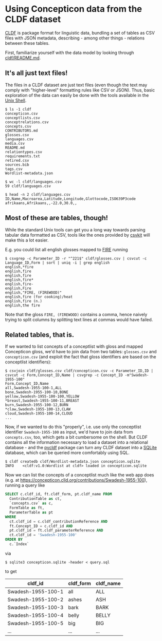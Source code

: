 # Using Concepticon data from the CLDF dataset

[CLDF](https://cldf.clld.org) is package format for linguistic data, bundling a set of tables as CSV files
with JSON metadata, describing - among other things - relations between these tables.

First, familiarize yourself with the data model by looking through [cldf/README.md](../cldf/README.md).


## It's all just text files!

The files in a CLDF dataset are just text files (even though the text may comply with "higher-level" formatting
rules like CSV or JSON). Thus, basic exploration of the data can easily be done with the tools available in the
[Unix Shell](https://swcarpentry.github.io/shell-novice/).

```shell
$ ls -1 cldf
concepticon.csv
conceptlists.csv
conceptrelations.csv
concepts.csv
CONTRIBUTORS.md
glosses.csv
languages.csv
media.csv
README.md
relationtypes.csv
requirements.txt
retired.csv
sources.bib
tags.csv
Wordlist-metadata.json
```

```shell
$ wc -l cldf/languages.csv 
59 cldf/languages.csv
```

```shell
$ head -n 2 cldf/languages.csv 
ID,Name,Macroarea,Latitude,Longitude,Glottocode,ISO639P3code
afrikaans,Afrikaans,,-22.0,30.0,,
```


## Most of these are tables, though!

While the standard Unix tools can get you a long way towards parsing tabular data formatted as CSV, tools like the
ones provided by [csvkit](https://csvkit.readthedocs.io/en/latest/) will make this a lot easier.

E.g. you could list all english glosses mapped to [FIRE](https://concepticon.clld.org/parameters/221) running
```shell
$ csvgrep -c Parameter_ID -r "^221$" cldf/glosses.csv | csvcut -c Language_ID,Form | sort | uniq -i | grep english
english,*fire
english,fire
english,fire 
english,fire*
english,fire-
english,Fire
english,"FIRE, (FIREWOOD)"
english,fire (for cooking)/heat
english,fire (n.)
english,the fire
```

Note that the gloss `FIRE, (FIREWOOD)` contains a comma, hence naively trying to split columns by splitting text lines
at commas would have failed.


## Related tables, that is.

If we wanted to list concepts of a conceptlist with gloss and mapped Concepticon gloss, we'd have to join data from
two tables: `glosses.csv` and `concepticon.csv` (and exploit the fact that gloss identifiers are based on the 
conceptlist identifiers):

```shell
$ csvjoin cldf/glosses.csv cldf/concepticon.csv -c Parameter_ID,ID | csvcut -c Form,Concept_ID,Name | csvgrep -c Concept_ID -m"Swadesh-1955-100"
Form,Concept_ID,Name
all,Swadesh-1955-100-1,ALL
bone,Swadesh-1955-100-10,BONE
yellow,Swadesh-1955-100-100,YELLOW
*breast,Swadesh-1955-100-11,BREAST
burn,Swadesh-1955-100-12,BURN
*claw,Swadesh-1955-100-13,CLAW
cloud,Swadesh-1955-100-14,CLOUD
...
```

Now, if we wanted to do this "properly", i.e. use only the conceptlist identifier `Swadesh-1955-100` as input, we'd
have to join data from `concepts.csv`, too, which gets a bit cumbersome on the shell. But CLDF contains all the
information necessary to load a dataset into a relational database - and the [pycldf](https://github.com/cldf/pycldf)
package can turn any CLDF dataset into a [SQLite](https://sqlite.com/index.html) database, which can be queried
more comfortably using SQL.

```shell
$ cldf createdb cldf/Wordlist-metadata.json concepticon.sqlite
INFO    <cldf:v1.0:Wordlist at cldf> loaded in concepticon.sqlite
```

Now we can list the concepts of a conceptlist much like the web app does 
(e.g. at https://concepticon.clld.org/contributions/Swadesh-1955-100), running a query like
```sql
SELECT c.cldf_id, ft.cldf_form, pt.cldf_name FROM
  ContributionTable as ct,
  `concepts.csv` as c,
  FormTable as ft,
  ParameterTable as pt
WHERE
  ct.cldf_id = c.cldf_contributionReference AND
  ft.Concept_ID = c.cldf_id AND
  pt.cldf_id = ft.cldf_parameterReference AND
  ct.cldf_id = 'Swadesh-1955-100'
ORDER BY
  c.`Index`
```
via
```shell
$ sqlite3 concepticon.sqlite -header < query.sql
```
to get

cldf_id|cldf_form|cldf_name
--- | --- | ---
Swadesh-1955-100-1|all|ALL
Swadesh-1955-100-2|ashes|ASH
Swadesh-1955-100-3|bark|BARK
Swadesh-1955-100-4|belly|BELLY
Swadesh-1955-100-5|big|BIG
... | ... | ...
